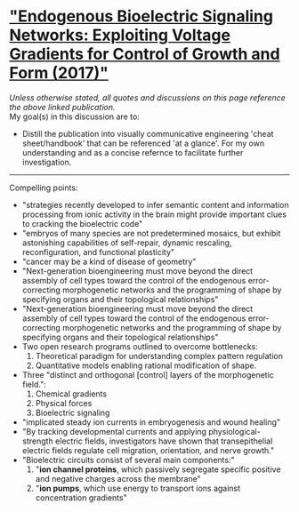 # ["Endogenous Bioelectric Signaling Networks: Exploiting Voltage Gradients for Control of Growth and Form (2017)"](https://www.annualreviews.org/doi/10.1146/annurev-bioeng-071114-040647)
*Unless otherwise stated, all quotes and discussions on this page reference the above linked publication.*  
My goal(s) in this discussion are to:
- Distill the publication into visually communicative engineering 'cheat sheet/handbook' that can be referenced 'at a glance'. For my own understanding and as a concise refernce to facilitate further investigation.
-----
Compelling points:  
- "strategies recently developed to infer semantic content and information processing from ionic activity in the brain might provide important clues to cracking the bioelectric code"
- "embryos of many species are not predetermined mosaics, but exhibit astonishing capabilities of self-repair, dynamic rescaling, reconfiguration, and functional plasticity"
- "cancer may be a kind of disease of geometry"
- "Next-generation bioengineering must move beyond the direct assembly of cell types toward the control of the endogenous error-correcting morphogenetic networks and the programming of shape by specifying organs and their topological relationships"
- "Next-generation bioengineering must move beyond the direct assembly of cell types toward the control of the endogenous error-correcting morphogenetic networks and the programming of shape by specifying organs and their topological relationships"
- Two open research programs outlined to overcome bottlenecks:
    1. Theoretical paradigm for understanding complex pattern regulation
    2. Quantitative models enabling rational modification of shape.
- Three "distinct and orthogonal [control] layers of the morphogenetic field.":
    1. Chemical gradients
    2. Physical forces
    3. Bioelectric signaling
- "implicated steady ion currents in embryogenesis and wound healing"
- "By tracking developmental currents and applying
physiological-strength electric fields, investigators have shown that transepithelial electric fields
regulate cell migration, orientation, and nerve growth."
- "Bioelectric circuits consist of several main components:"
    1. "**ion channel proteins**, which passively segregate specific positive and negative charges across the membrane"
    2. "**ion pumps**, which use energy to transport ions against concentration gradients"
